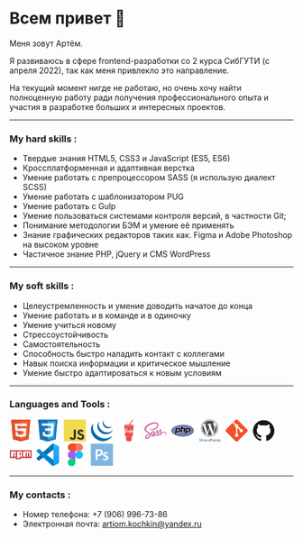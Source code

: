 # Всем привет 👋

Меня зовут Артём.

Я развиваюсь в сфере frontend-разработки со 2 курса СибГУТИ (с апреля 2022), так как меня привлекло это направление. 

На текущий момент нигде не работаю, но очень хочу найти полноценную работу ради получения профессионального опыта и участия в разработке больших и интересных проектов.

---

###  Мy hard skills :
- Твердые знания HTML5, CSS3 и JavaScript (ES5, ES6)
- Кроссплатформенная и адаптивная верстка
- Умение работать с препроцессором SASS (я использую диалект SCSS)
- Умение работать с шаблонизатором PUG
- Умение работать с Gulp
- Умение пользоваться системами контроля версий, в частности Git;
- Понимание методологии БЭМ и умение её применять
- Знание графических редакторов таких как. Figma и Adobe Photoshop на высоком уровне
- Частичное знание PHP, jQuery и CMS WordPress

---

###  Мy soft skills :
- Целеустремленность и умение доводить начатое до конца
- Умение работать и в команде и в одиночку
- Умение учиться новому
- Стрессоустойчивость
- Самостоятельность
- Способность быстро наладить контакт с коллегами
- Навык поиска информации и критическое мышление
- Умение быстро адаптироваться к новым условиям

---

### Languages and Tools :

<div>
    <img src="https://github.com/devicons/devicon/blob/master/icons/html5/html5-original.svg" width="40" height="40"/>&nbsp;
  <img src="https://github.com/devicons/devicon/blob/master/icons/css3/css3-original.svg" alt="" width="40" height="40"/>&nbsp;
  <img src="https://github.com/devicons/devicon/blob/master/icons/javascript/javascript-original.svg" width="40" height="40"/>&nbsp;
  <img src="https://github.com/devicons/devicon/blob/master/icons/jquery/jquery-original.svg" width="40" height="40"/>&nbsp;
  <img src="https://github.com/devicons/devicon/blob/master/icons/gulp/gulp-plain.svg" width="40" height="40"/>&nbsp;
  <img src="https://github.com/devicons/devicon/blob/master/icons/sass/sass-original.svg" width="40" height="40"/>&nbsp;
  <img src="https://github.com/devicons/devicon/blob/master/icons/php/php-original.svg" width="40" height="40"/>&nbsp;
  <img src="https://github.com/devicons/devicon/blob/master/icons/wordpress/wordpress-original.svg" width="40" height="40"/>&nbsp;
  <img src="https://github.com/devicons/devicon/blob/master/icons/git/git-original.svg"  alt="" width="40" height="40"/>&nbsp;
  <img src="https://github.com/devicons/devicon/blob/master/icons/github/github-original.svg"  alt="" width="40" height="40"/>&nbsp;
  <img src="https://github.com/devicons/devicon/blob/master/icons/npm/npm-original-wordmark.svg" width="40" height="40"/>&nbsp;
  <img src="https://github.com/devicons/devicon/blob/master/icons/vscode/vscode-original.svg" width="40" height="40"/>&nbsp;
  <img src="https://github.com/devicons/devicon/blob/master/icons/figma/figma-original.svg"  alt="" width="40" height="40"/>&nbsp;
  <img src="https://github.com/devicons/devicon/blob/master/icons/photoshop/photoshop-plain.svg" width="40" height="40"/>&nbsp;
</div>

---

###  Мy contacts :

- Номер телефона: +7 (906) 996-73-86
- Электронная почта: artiom.kochkin@yandex.ru
